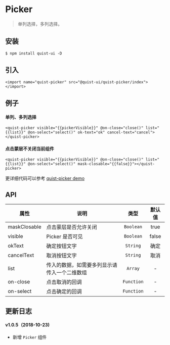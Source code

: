 # Picker

> 单列选择，多列选择。


## 安装

```
$ npm install quist-ui -D
```

## 引入
```ux
<import name="quist-picker" src="@quist-ui/quist-picker/index"></import>
```

## 例子

#### 单列、多列选择

```ux
<quist-picker visible="{{pickerVisible}}" @on-close="close()" list="{{list}}" @on-select="select()" ok-text="ok" cancel-text="cancel"></quist-picker>
```

#### 点击蒙层不关闭当前组件

```ux
<quist-picker visible="{{pickerVisible}}" @on-close="close()" list="{{list}}" @on-select="select()" mask-closable="{{false}}"></quist-picker>
```


更详细代码可以参考 [quist-picker demo](https://github.com/JDsecretFE/quist-ui/tree/master/src/Picker/index.ux)

## API 

| 属性 | 说明 | 类型 | 默认值 |
|-------------|------------|:--------:|:-----:|
| maskClosable | 点击蒙层是否允许关闭 | `Boolean` | true |
| visible | Picker 是否可见 | `Boolean` | false |
| okText | 确定按钮文字 | `String` | 确定 |
| cancelText | 取消按钮文字 | `String` | 取消 |
| list | 传入的数据，如需要多列显示请传入一个二维数组 | `Array` | - |
| on-close | 点击取消的回调 | `Function` | - |
| on-select | 点击确定的回调 | `Function` | - |


## 更新日志

#### v1.0.5（2018-10-23)  
* 新增 `Picker` 组件
